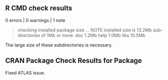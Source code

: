## R CMD check results

0 errors | 0 warnings | 1 note

> checking installed package size ... NOTE
>  installed size is 13.2Mb
>  sub-directories of 1Mb or more:
>    doc 1.2Mb
>    help 1.0Mb
>    libs 10.5Mb

The large size of these subdirectories is necessary.

## CRAN Package Check Results for Package

Fixed ATLAS issue.
